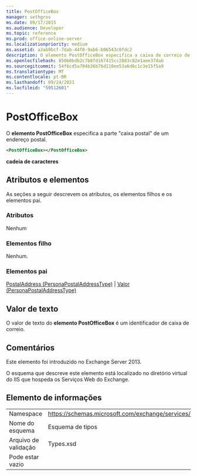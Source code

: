 ```yaml
---
title: PostOfficeBox
manager: sethgros
ms.date: 09/17/2015
ms.audience: Developer
ms.topic: reference
ms.prod: office-online-server
ms.localizationpriority: medium
ms.assetid: a3ab9bcf-7dab-44f0-9ab6-b06543c0fdc2
description: O elemento PostOfficeBox especifica a caixa de correio de um endereço postal.
ms.openlocfilehash: 850b0bdb2c7b8fd167415cc2883c82e1aee37dab
ms.sourcegitcommit: 54f6cd5a704b36b76d110ee53a6d6c1c3e15f5a9
ms.translationtype: MT
ms.contentlocale: pt-BR
ms.lasthandoff: 09/24/2021
ms.locfileid: "59512601"
---
```

# <a name="postofficebox"></a>PostOfficeBox

O **elemento PostOfficeBox** especifica a parte "caixa postal" de um endereço postal. 
  
```XML
<PostOfficeBox></PostOfficeBox>
```

 **cadeia de caracteres**
## <a name="attributes-and-elements"></a>Atributos e elementos

As seções a seguir descrevem os atributos, os elementos filhos e os elementos pai.
  
### <a name="attributes"></a>Atributos

Nenhum
  
### <a name="child-elements"></a>Elementos filho

Nenhum.
  
### <a name="parent-elements"></a>Elementos pai

[PostalAddress (PersonaPostalAddressType)](postaladdress-personapostaladdresstype.md)  |  [Valor (PersonaPostalAddressType)](value-personapostaladdresstype.md)
  
## <a name="text-value"></a>Valor de texto

O valor de texto do **elemento PostOfficeBox** é um identificador de caixa de correio. 
  
## <a name="remarks"></a>Comentários

Este elemento foi introduzido no Exchange Server 2013.
  
O esquema que descreve este elemento está localizado no diretório virtual do IIS que hospeda os Serviços Web do Exchange.
  
## <a name="element-information"></a>Elemento de informações

|||
|:-----|:-----|
|Namespace  <br/> |https://schemas.microsoft.com/exchange/services/2006/types  <br/> |
|Nome do esquema  <br/> |Esquema de tipos  <br/> |
|Arquivo de validação  <br/> |Types.xsd  <br/> |
|Pode estar vazio  <br/> ||
   

